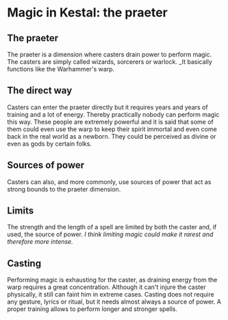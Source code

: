 # Magic in Kestal: the praeter

## The praeter
The praeter is a dimension where casters drain power to perform magic. The casters are simply called wizards, sorcerers or warlock.
_It basically functions like the Warhammer's warp.

## The direct way
Casters can enter the praeter directly but it requires years and years of training and a lot of energy. Thereby practically nobody can perform magic this way.
These people are extremely powerful and it is said that some of them could even use the warp to keep their spirit immortal and even come back in the real world as a newborn. They could be perceived as divine or even as gods by certain folks.

## Sources of power
Casters can also, and more commonly, use sources of power that act as strong bounds to the praeter dimension.

## Limits
The strength and the length of a spell are limited by both the caster and, if used, the source of power.
_I think limiting magic could make it rarest and therefore more intense._

## Casting
Performing magic is exhausting for the caster, as draining energy from the warp requires a great concentration. Although it can't injure the caster physically, it still can faint him in extreme cases.
Casting does not require any gesture, lyrics or ritual, but it needs almost always a source of power. A proper training allows to perform longer and stronger spells.
